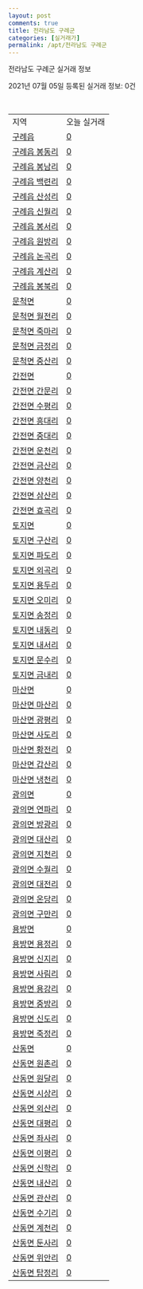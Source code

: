 ```yaml
---
layout: post
comments: true
title: 전라남도 구례군
categories: [실거래가]
permalink: /apt/전라남도 구례군
---
```


전라남도 구례군 실거래 정보

2021년 07월 05일 등록된 실거래 정보: 0건

<script type="text/javascript">
  google.charts.load('current', {'packages':['corechart']});
  google.charts.setOnLoadCallback(drawChart);

  function drawChart() {
    var data = google.visualization.arrayToDataTable([['거래일', '매매', '전월세', '전매'], ['20-07', 8, 1, 0], ['20-08', 14, 0, 0], ['20-09', 7, 1, 0], ['20-10', 10, 0, 0], ['20-11', 10, 0, 0], ['20-12', 5, 0, 0], ['21-01', 5, 0, 0], ['21-02', 3, 1, 0], ['21-03', 6, 1, 0], ['21-04', 7, 1, 0], ['21-05', 6, 2, 1], ['21-06', 4, 1, 0]]);

    var options = {
      title: '최근 유형별 거래량 추이',
      legend: { position: 'bottom' }
    };

    var chart = new google.visualization.LineChart(document.getElementById('columnchart_material'));
    chart.draw(data, (options));
  }
</script>

<div id="columnchart_material" style="width: 95%; margin-left: -35px"></div>
<br>
<table class="sortable">
  <tr>
    <td>지역</td>
    <td>오늘 실거래</td>
  </tr>

  
  <tr class="item">
    <td><a href="전라남도 구례군 구례읍">구례읍</a></td>
    <td><a href="전라남도 구례군 구례읍">0</a></td>
  </tr>
    

  <tr class="item">
    <td><a href="전라남도 구례군 구례읍 봉동리">구례읍 봉동리</a></td>
    <td><a href="전라남도 구례군 구례읍 봉동리">0</a></td>
  </tr>
    

  <tr class="item">
    <td><a href="전라남도 구례군 구례읍 봉남리">구례읍 봉남리</a></td>
    <td><a href="전라남도 구례군 구례읍 봉남리">0</a></td>
  </tr>
    

  <tr class="item">
    <td><a href="전라남도 구례군 구례읍 백련리">구례읍 백련리</a></td>
    <td><a href="전라남도 구례군 구례읍 백련리">0</a></td>
  </tr>
    

  <tr class="item">
    <td><a href="전라남도 구례군 구례읍 산성리">구례읍 산성리</a></td>
    <td><a href="전라남도 구례군 구례읍 산성리">0</a></td>
  </tr>
    

  <tr class="item">
    <td><a href="전라남도 구례군 구례읍 신월리">구례읍 신월리</a></td>
    <td><a href="전라남도 구례군 구례읍 신월리">0</a></td>
  </tr>
    

  <tr class="item">
    <td><a href="전라남도 구례군 구례읍 봉서리">구례읍 봉서리</a></td>
    <td><a href="전라남도 구례군 구례읍 봉서리">0</a></td>
  </tr>
    

  <tr class="item">
    <td><a href="전라남도 구례군 구례읍 원방리">구례읍 원방리</a></td>
    <td><a href="전라남도 구례군 구례읍 원방리">0</a></td>
  </tr>
    

  <tr class="item">
    <td><a href="전라남도 구례군 구례읍 논곡리">구례읍 논곡리</a></td>
    <td><a href="전라남도 구례군 구례읍 논곡리">0</a></td>
  </tr>
    

  <tr class="item">
    <td><a href="전라남도 구례군 구례읍 계산리">구례읍 계산리</a></td>
    <td><a href="전라남도 구례군 구례읍 계산리">0</a></td>
  </tr>
    

  <tr class="item">
    <td><a href="전라남도 구례군 구례읍 봉북리">구례읍 봉북리</a></td>
    <td><a href="전라남도 구례군 구례읍 봉북리">0</a></td>
  </tr>
    

  <tr class="item">
    <td><a href="전라남도 구례군 문척면">문척면</a></td>
    <td><a href="전라남도 구례군 문척면">0</a></td>
  </tr>
    

  <tr class="item">
    <td><a href="전라남도 구례군 문척면 월전리">문척면 월전리</a></td>
    <td><a href="전라남도 구례군 문척면 월전리">0</a></td>
  </tr>
    

  <tr class="item">
    <td><a href="전라남도 구례군 문척면 죽마리">문척면 죽마리</a></td>
    <td><a href="전라남도 구례군 문척면 죽마리">0</a></td>
  </tr>
    

  <tr class="item">
    <td><a href="전라남도 구례군 문척면 금정리">문척면 금정리</a></td>
    <td><a href="전라남도 구례군 문척면 금정리">0</a></td>
  </tr>
    

  <tr class="item">
    <td><a href="전라남도 구례군 문척면 중산리">문척면 중산리</a></td>
    <td><a href="전라남도 구례군 문척면 중산리">0</a></td>
  </tr>
    

  <tr class="item">
    <td><a href="전라남도 구례군 간전면">간전면</a></td>
    <td><a href="전라남도 구례군 간전면">0</a></td>
  </tr>
    

  <tr class="item">
    <td><a href="전라남도 구례군 간전면 간문리">간전면 간문리</a></td>
    <td><a href="전라남도 구례군 간전면 간문리">0</a></td>
  </tr>
    

  <tr class="item">
    <td><a href="전라남도 구례군 간전면 수평리">간전면 수평리</a></td>
    <td><a href="전라남도 구례군 간전면 수평리">0</a></td>
  </tr>
    

  <tr class="item">
    <td><a href="전라남도 구례군 간전면 흥대리">간전면 흥대리</a></td>
    <td><a href="전라남도 구례군 간전면 흥대리">0</a></td>
  </tr>
    

  <tr class="item">
    <td><a href="전라남도 구례군 간전면 중대리">간전면 중대리</a></td>
    <td><a href="전라남도 구례군 간전면 중대리">0</a></td>
  </tr>
    

  <tr class="item">
    <td><a href="전라남도 구례군 간전면 운천리">간전면 운천리</a></td>
    <td><a href="전라남도 구례군 간전면 운천리">0</a></td>
  </tr>
    

  <tr class="item">
    <td><a href="전라남도 구례군 간전면 금산리">간전면 금산리</a></td>
    <td><a href="전라남도 구례군 간전면 금산리">0</a></td>
  </tr>
    

  <tr class="item">
    <td><a href="전라남도 구례군 간전면 양천리">간전면 양천리</a></td>
    <td><a href="전라남도 구례군 간전면 양천리">0</a></td>
  </tr>
    

  <tr class="item">
    <td><a href="전라남도 구례군 간전면 삼산리">간전면 삼산리</a></td>
    <td><a href="전라남도 구례군 간전면 삼산리">0</a></td>
  </tr>
    

  <tr class="item">
    <td><a href="전라남도 구례군 간전면 효곡리">간전면 효곡리</a></td>
    <td><a href="전라남도 구례군 간전면 효곡리">0</a></td>
  </tr>
    

  <tr class="item">
    <td><a href="전라남도 구례군 토지면">토지면</a></td>
    <td><a href="전라남도 구례군 토지면">0</a></td>
  </tr>
    

  <tr class="item">
    <td><a href="전라남도 구례군 토지면 구산리">토지면 구산리</a></td>
    <td><a href="전라남도 구례군 토지면 구산리">0</a></td>
  </tr>
    

  <tr class="item">
    <td><a href="전라남도 구례군 토지면 파도리">토지면 파도리</a></td>
    <td><a href="전라남도 구례군 토지면 파도리">0</a></td>
  </tr>
    

  <tr class="item">
    <td><a href="전라남도 구례군 토지면 외곡리">토지면 외곡리</a></td>
    <td><a href="전라남도 구례군 토지면 외곡리">0</a></td>
  </tr>
    

  <tr class="item">
    <td><a href="전라남도 구례군 토지면 용두리">토지면 용두리</a></td>
    <td><a href="전라남도 구례군 토지면 용두리">0</a></td>
  </tr>
    

  <tr class="item">
    <td><a href="전라남도 구례군 토지면 오미리">토지면 오미리</a></td>
    <td><a href="전라남도 구례군 토지면 오미리">0</a></td>
  </tr>
    

  <tr class="item">
    <td><a href="전라남도 구례군 토지면 송정리">토지면 송정리</a></td>
    <td><a href="전라남도 구례군 토지면 송정리">0</a></td>
  </tr>
    

  <tr class="item">
    <td><a href="전라남도 구례군 토지면 내동리">토지면 내동리</a></td>
    <td><a href="전라남도 구례군 토지면 내동리">0</a></td>
  </tr>
    

  <tr class="item">
    <td><a href="전라남도 구례군 토지면 내서리">토지면 내서리</a></td>
    <td><a href="전라남도 구례군 토지면 내서리">0</a></td>
  </tr>
    

  <tr class="item">
    <td><a href="전라남도 구례군 토지면 문수리">토지면 문수리</a></td>
    <td><a href="전라남도 구례군 토지면 문수리">0</a></td>
  </tr>
    

  <tr class="item">
    <td><a href="전라남도 구례군 토지면 금내리">토지면 금내리</a></td>
    <td><a href="전라남도 구례군 토지면 금내리">0</a></td>
  </tr>
    

  <tr class="item">
    <td><a href="전라남도 구례군 마산면">마산면</a></td>
    <td><a href="전라남도 구례군 마산면">0</a></td>
  </tr>
    

  <tr class="item">
    <td><a href="전라남도 구례군 마산면 마산리">마산면 마산리</a></td>
    <td><a href="전라남도 구례군 마산면 마산리">0</a></td>
  </tr>
    

  <tr class="item">
    <td><a href="전라남도 구례군 마산면 광평리">마산면 광평리</a></td>
    <td><a href="전라남도 구례군 마산면 광평리">0</a></td>
  </tr>
    

  <tr class="item">
    <td><a href="전라남도 구례군 마산면 사도리">마산면 사도리</a></td>
    <td><a href="전라남도 구례군 마산면 사도리">0</a></td>
  </tr>
    

  <tr class="item">
    <td><a href="전라남도 구례군 마산면 황전리">마산면 황전리</a></td>
    <td><a href="전라남도 구례군 마산면 황전리">0</a></td>
  </tr>
    

  <tr class="item">
    <td><a href="전라남도 구례군 마산면 갑산리">마산면 갑산리</a></td>
    <td><a href="전라남도 구례군 마산면 갑산리">0</a></td>
  </tr>
    

  <tr class="item">
    <td><a href="전라남도 구례군 마산면 냉천리">마산면 냉천리</a></td>
    <td><a href="전라남도 구례군 마산면 냉천리">0</a></td>
  </tr>
    

  <tr class="item">
    <td><a href="전라남도 구례군 광의면">광의면</a></td>
    <td><a href="전라남도 구례군 광의면">0</a></td>
  </tr>
    

  <tr class="item">
    <td><a href="전라남도 구례군 광의면 연파리">광의면 연파리</a></td>
    <td><a href="전라남도 구례군 광의면 연파리">0</a></td>
  </tr>
    

  <tr class="item">
    <td><a href="전라남도 구례군 광의면 방광리">광의면 방광리</a></td>
    <td><a href="전라남도 구례군 광의면 방광리">0</a></td>
  </tr>
    

  <tr class="item">
    <td><a href="전라남도 구례군 광의면 대산리">광의면 대산리</a></td>
    <td><a href="전라남도 구례군 광의면 대산리">0</a></td>
  </tr>
    

  <tr class="item">
    <td><a href="전라남도 구례군 광의면 지천리">광의면 지천리</a></td>
    <td><a href="전라남도 구례군 광의면 지천리">0</a></td>
  </tr>
    

  <tr class="item">
    <td><a href="전라남도 구례군 광의면 수월리">광의면 수월리</a></td>
    <td><a href="전라남도 구례군 광의면 수월리">0</a></td>
  </tr>
    

  <tr class="item">
    <td><a href="전라남도 구례군 광의면 대전리">광의면 대전리</a></td>
    <td><a href="전라남도 구례군 광의면 대전리">0</a></td>
  </tr>
    

  <tr class="item">
    <td><a href="전라남도 구례군 광의면 온당리">광의면 온당리</a></td>
    <td><a href="전라남도 구례군 광의면 온당리">0</a></td>
  </tr>
    

  <tr class="item">
    <td><a href="전라남도 구례군 광의면 구만리">광의면 구만리</a></td>
    <td><a href="전라남도 구례군 광의면 구만리">0</a></td>
  </tr>
    

  <tr class="item">
    <td><a href="전라남도 구례군 용방면">용방면</a></td>
    <td><a href="전라남도 구례군 용방면">0</a></td>
  </tr>
    

  <tr class="item">
    <td><a href="전라남도 구례군 용방면 용정리">용방면 용정리</a></td>
    <td><a href="전라남도 구례군 용방면 용정리">0</a></td>
  </tr>
    

  <tr class="item">
    <td><a href="전라남도 구례군 용방면 신지리">용방면 신지리</a></td>
    <td><a href="전라남도 구례군 용방면 신지리">0</a></td>
  </tr>
    

  <tr class="item">
    <td><a href="전라남도 구례군 용방면 사림리">용방면 사림리</a></td>
    <td><a href="전라남도 구례군 용방면 사림리">0</a></td>
  </tr>
    

  <tr class="item">
    <td><a href="전라남도 구례군 용방면 용강리">용방면 용강리</a></td>
    <td><a href="전라남도 구례군 용방면 용강리">0</a></td>
  </tr>
    

  <tr class="item">
    <td><a href="전라남도 구례군 용방면 중방리">용방면 중방리</a></td>
    <td><a href="전라남도 구례군 용방면 중방리">0</a></td>
  </tr>
    

  <tr class="item">
    <td><a href="전라남도 구례군 용방면 신도리">용방면 신도리</a></td>
    <td><a href="전라남도 구례군 용방면 신도리">0</a></td>
  </tr>
    

  <tr class="item">
    <td><a href="전라남도 구례군 용방면 죽정리">용방면 죽정리</a></td>
    <td><a href="전라남도 구례군 용방면 죽정리">0</a></td>
  </tr>
    

  <tr class="item">
    <td><a href="전라남도 구례군 산동면">산동면</a></td>
    <td><a href="전라남도 구례군 산동면">0</a></td>
  </tr>
    

  <tr class="item">
    <td><a href="전라남도 구례군 산동면 원촌리">산동면 원촌리</a></td>
    <td><a href="전라남도 구례군 산동면 원촌리">0</a></td>
  </tr>
    

  <tr class="item">
    <td><a href="전라남도 구례군 산동면 원달리">산동면 원달리</a></td>
    <td><a href="전라남도 구례군 산동면 원달리">0</a></td>
  </tr>
    

  <tr class="item">
    <td><a href="전라남도 구례군 산동면 시상리">산동면 시상리</a></td>
    <td><a href="전라남도 구례군 산동면 시상리">0</a></td>
  </tr>
    

  <tr class="item">
    <td><a href="전라남도 구례군 산동면 외산리">산동면 외산리</a></td>
    <td><a href="전라남도 구례군 산동면 외산리">0</a></td>
  </tr>
    

  <tr class="item">
    <td><a href="전라남도 구례군 산동면 대평리">산동면 대평리</a></td>
    <td><a href="전라남도 구례군 산동면 대평리">0</a></td>
  </tr>
    

  <tr class="item">
    <td><a href="전라남도 구례군 산동면 좌사리">산동면 좌사리</a></td>
    <td><a href="전라남도 구례군 산동면 좌사리">0</a></td>
  </tr>
    

  <tr class="item">
    <td><a href="전라남도 구례군 산동면 이평리">산동면 이평리</a></td>
    <td><a href="전라남도 구례군 산동면 이평리">0</a></td>
  </tr>
    

  <tr class="item">
    <td><a href="전라남도 구례군 산동면 신학리">산동면 신학리</a></td>
    <td><a href="전라남도 구례군 산동면 신학리">0</a></td>
  </tr>
    

  <tr class="item">
    <td><a href="전라남도 구례군 산동면 내산리">산동면 내산리</a></td>
    <td><a href="전라남도 구례군 산동면 내산리">0</a></td>
  </tr>
    

  <tr class="item">
    <td><a href="전라남도 구례군 산동면 관산리">산동면 관산리</a></td>
    <td><a href="전라남도 구례군 산동면 관산리">0</a></td>
  </tr>
    

  <tr class="item">
    <td><a href="전라남도 구례군 산동면 수기리">산동면 수기리</a></td>
    <td><a href="전라남도 구례군 산동면 수기리">0</a></td>
  </tr>
    

  <tr class="item">
    <td><a href="전라남도 구례군 산동면 계천리">산동면 계천리</a></td>
    <td><a href="전라남도 구례군 산동면 계천리">0</a></td>
  </tr>
    

  <tr class="item">
    <td><a href="전라남도 구례군 산동면 둔사리">산동면 둔사리</a></td>
    <td><a href="전라남도 구례군 산동면 둔사리">0</a></td>
  </tr>
    

  <tr class="item">
    <td><a href="전라남도 구례군 산동면 위안리">산동면 위안리</a></td>
    <td><a href="전라남도 구례군 산동면 위안리">0</a></td>
  </tr>
    

  <tr class="item">
    <td><a href="전라남도 구례군 산동면 탑정리">산동면 탑정리</a></td>
    <td><a href="전라남도 구례군 산동면 탑정리">0</a></td>
  </tr>
    


</table>


    